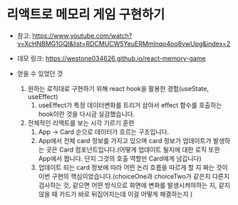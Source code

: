 # 리액트로 메모리 게임 구현하기

- 참고: https://www.youtube.com/watch?v=XcHNBMG1GQI&list=RDCMUCW5YeuERMmlnqo4oq8vwUpg&index=2

- 데모 링크: https://westone034626.github.io/react-memory-game

- 얻을 수 있었던 것

  1.  원하는 로직대로 구현하기 위해 react hook을 활용한 경험(useState, useEffect)
      1. useEffect가 특정 데이터변화를 트리거 삼아서 effect 함수를 호출하는 hook이란 것을 다시금 실감했습니다.
  2.  전체적인 리액트를 보는 시각 기르기 훈련
      1. App -> Card 순으로 데이터가 흐르는 구조입니다.
      2. App에서 전체 card 정보를 가지고 있으며 card 정보가 업데이트가 발생하는 곳은 Card 컴포넌트입니다.(어떻게 업데이트 될지에 대한 로직 또한 App에서 짭니다. 단지 그것의 호출 역할만 Card에게 넘깁니다)
      3. 업데이트 되는 card 정보에 따라 어떤 논리 흐름을 따르게 할 지 짜는 것이 이번 구현의 핵심이었습니다.(choiceOne과 choiceTwo가 같은지 다른지 검사하는 것, 같으면 어떤 방식으로 화면에 변화를 발생시켜야하는 지, 같지 않을 때 카드가 바로 뒤집어지는데 이걸 어떻게 해결하는지 )
